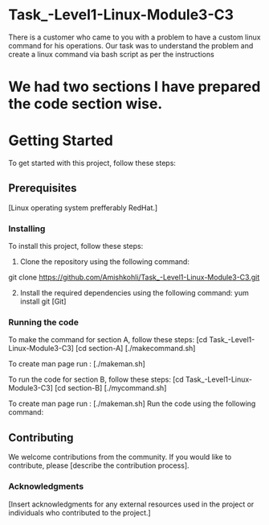 # Task_-Level1-Linux-Module3-C3
There is a customer who came to you with a problem to have a custom linux command for his operations. Our task was to understand the problem and create a linux command via bash script as per the instructions

# We had two sections I have prepared the code section wise. 

# Getting Started
To get started with this project, follow these steps:

## Prerequisites
[Linux operating system prefferably RedHat.]

### Installing
To install this project, follow these steps:

1) Clone the repository using the following command:


git clone https://github.com/Amishkohli/Task_-Level1-Linux-Module3-C3.git

2) Install the required dependencies using the following command:
yum install git 
[Git]
### Running the code
To make the command for section A, follow these steps:
[cd Task_-Level1-Linux-Module3-C3]
[cd section-A]
[./makecommand.sh]

To create man page run :
[./makeman.sh]

To run the code for section B, follow these steps:
[cd Task_-Level1-Linux-Module3-C3]
[cd section-B]
[./mycommand.sh]

To create man page run :
[./makeman.sh]
Run the code using the following command:

## Contributing
We welcome contributions from the community. If you would like to contribute, please [describe the contribution process].

### Acknowledgments
[Insert acknowledgments for any external resources used in the project or individuals who contributed to the project.]
